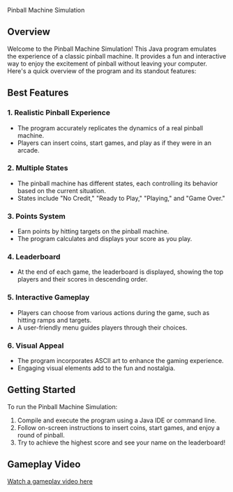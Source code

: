 Pinball Machine Simulation

## Overview

Welcome to the Pinball Machine Simulation! This Java program emulates the experience of a classic pinball machine. It provides a fun and interactive way to enjoy the excitement of pinball without leaving your computer. Here's a quick overview of the program and its standout features:

## Best Features

### 1. Realistic Pinball Experience

- The program accurately replicates the dynamics of a real pinball machine.
- Players can insert coins, start games, and play as if they were in an arcade.

### 2. Multiple States

- The pinball machine has different states, each controlling its behavior based on the current situation.
- States include "No Credit," "Ready to Play," "Playing," and "Game Over."

### 3. Points System

- Earn points by hitting targets on the pinball machine.
- The program calculates and displays your score as you play.

### 4. Leaderboard

- At the end of each game, the leaderboard is displayed, showing the top players and their scores in descending order.

### 5. Interactive Gameplay

- Players can choose from various actions during the game, such as hitting ramps and targets.
- A user-friendly menu guides players through their choices.

### 6. Visual Appeal

- The program incorporates ASCII art to enhance the gaming experience.
- Engaging visual elements add to the fun and nostalgia.

## Getting Started

To run the Pinball Machine Simulation:

1. Compile and execute the program using a Java IDE or command line.
2. Follow on-screen instructions to insert coins, start games, and enjoy a round of pinball.
3. Try to achieve the highest score and see your name on the leaderboard!

## Gameplay Video

[Watch a gameplay video here](https://github.com/dinosat/flipperSADFH/assets/105964469/c1a279eb-4c6d-425a-ae17-ccc6351d96a8)







